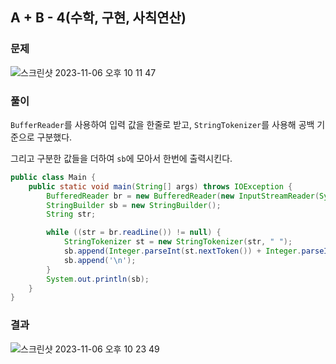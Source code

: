 ## A + B - 4(수학, 구현, 사칙연산)

### 문제

![스크린샷 2023-11-06 오후 10 11 47](https://github.com/Heo-y-y/development-blog/assets/112863029/31ba155e-5e70-47bc-afed-4047153f7705)

### 풀이

`BufferReader`를 사용하여 입력 값을 한줄로 받고, `StringTokenizer`를 사용해 공백 기준으로 구분했다.

그리고 구분한 값들을 더하여 `sb`에 모아서 한번에 출력시킨다.

```java
public class Main {
    public static void main(String[] args) throws IOException {
        BufferedReader br = new BufferedReader(new InputStreamReader(System.in));
        StringBuilder sb = new StringBuilder();
        String str;

        while ((str = br.readLine()) != null) {
            StringTokenizer st = new StringTokenizer(str, " ");
            sb.append(Integer.parseInt(st.nextToken()) + Integer.parseInt(st.nextToken()));
            sb.append('\n');
        }
        System.out.println(sb);
    }
}
```

### 결과
![스크린샷 2023-11-06 오후 10 23 49](https://github.com/Heo-y-y/development-blog/assets/112863029/44b6563a-76ea-495f-97da-2f5d0b7244b9)

